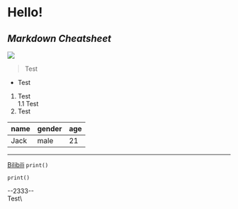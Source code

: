 # Hello!
## *Markdown Cheatsheet*
![](https://raw.githubusercontent.com/shiep18/EIS2020/master/markdowncheatsheet.JPG)

> Test

- Test

1. Test     
  1.1 Test
2. Test

|name|gender|age|
|----|------|---|
|Jack|male|21|

___
[Bilibili](https://www.bilibili.com)
`print()`
```
print()
```   
--2333--   
Test\
